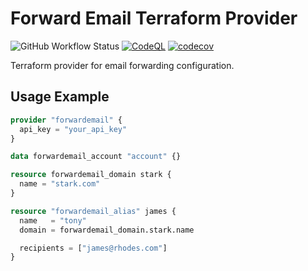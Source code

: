 # Forward Email Terraform Provider

![GitHub Workflow Status](https://img.shields.io/github/actions/workflow/status/abagayev/terraform-provider-forwardemail/ci.yml)
[![CodeQL](https://github.com/MichaelCurrin/badge-generator/workflows/CodeQL/badge.svg)](https://github.com/abagayev/terraform-provider-forwardemail/actions?query=workflow%3ACodeQL "Code quality workflow status")
[![codecov](https://codecov.io/gh/abagayev/terraform-provider-forwardemail/graph/badge.svg?token=R7pfHzQx3k)](https://codecov.io/gh/abagayev/terraform-provider-forwardemail)

Terraform provider for email forwarding configuration.

## Usage Example

```terraform
provider "forwardemail" {
  api_key = "your_api_key"
}

data forwardemail_account "account" {}

resource forwardemail_domain stark {
  name = "stark.com"
}

resource "forwardemail_alias" james {
  name   = "tony"
  domain = forwardemail_domain.stark.name

  recipients = ["james@rhodes.com"]
}
```
